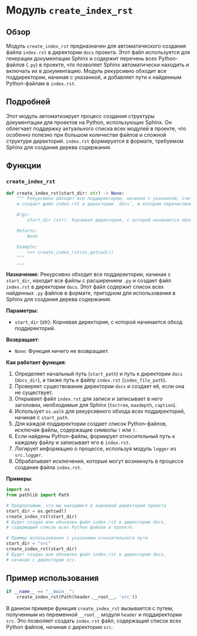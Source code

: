 # Модуль `create_index_rst`

## Обзор

Модуль `create_index_rst` предназначен для автоматического создания файла `index.rst` в директории `docs` проекта. Этот файл используется для генерации документации Sphinx и содержит перечень всех Python-файлов (`.py`) в проекте, что позволяет Sphinx автоматически находить и включать их в документацию. Модуль рекурсивно обходит все поддиректории, начиная с указанной, и добавляет пути к найденным Python-файлам в `index.rst`.

## Подробней

Этот модуль автоматизирует процесс создания структуры документации для проектов на Python, использующих Sphinx. Он облегчает поддержку актуального списка всех модулей в проекте, что особенно полезно при большом количестве файлов и сложной структуре директорий. `index.rst` формируется в формате, требуемом Sphinx для создания дерева содержания.

## Функции

### `create_index_rst`

```python
def create_index_rst(start_dir: str) -> None:
    """ Рекурсивно обходит все поддиректории, начиная с указанной, считывает все файлы *.py
    и создает файл index.rst в директории `docs`, в котором перечислены все эти файлы в формате toctree. Ведет журнал процесса.

    Args:
        start_dir (str): Корневая директория, с которой начинается обход.

    Returns:
        None

    Example:
        >>> create_index_rst(os.getcwd())
    """
    ...
```

**Назначение**: Рекурсивно обходит все поддиректории, начиная с `start_dir`, находит все файлы с расширением `.py` и создает файл `index.rst` в директории `docs`. Этот файл содержит список всех найденных `.py` файлов в формате, пригодном для использования в Sphinx для создания дерева содержания.

**Параметры**:

- `start_dir` (str): Корневая директория, с которой начинается обход поддиректорий.

**Возвращает**:

- `None`: Функция ничего не возвращает.

**Как работает функция**:

1.  Определяет начальный путь (`start_path`) и путь к директории `docs` (`docs_dir`), а также путь к файлу `index.rst` (`index_file_path`).
2.  Проверяет существование директории `docs` и создает её, если она не существует.
3.  Открывает файл `index.rst` для записи и записывает в него заголовки, необходимые для Sphinx (`toctree`, `maxdepth`, `caption`).
4.  Использует `os.walk` для рекурсивного обхода всех поддиректорий, начиная с `start_path`.
5.  Для каждой поддиректории создает список Python-файлов, исключая файлы, содержащие символы `(` или `)`.
6.  Если найдены Python-файлы, формирует относительный путь к каждому файлу и записывает его в `index.rst`.
7.  Логирует информацию о процессе, используя модуль `logger` из `src.logger`.
8.  Обрабатывает исключения, которые могут возникнуть в процессе создания файла `index.rst`.

**Примеры**:

```python
import os
from pathlib import Path

# Предположим, что мы находимся в корневой директории проекта
start_dir = os.getcwd()
create_index_rst(start_dir)
# Будет создан или обновлен файл index.rst в директории docs,
# содержащий список всех Python файлов в проекте.

# Пример использования с указанием относительного пути
start_dir = "src"
create_index_rst(start_dir)
# Будет создан или обновлен файл index.rst в директории docs,
# начиная с директории src.
```

## Пример использования

```python
if __name__ == "__main__":
    create_index_rst(Path(header.__root__, 'src'))
```

В данном примере функция `create_index_rst` вызывается с путем, полученным из переменной `__root__` модуля `header` и поддиректории `src`. Это позволяет создать `index.rst` файл, содержащий список всех Python файлов, начиная с директории `src`.